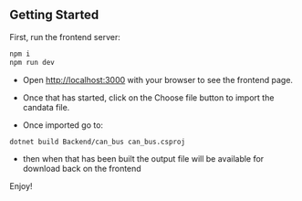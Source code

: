 
## Getting Started

First, run the frontend server:

```bash
npm i 
npm run dev
```

- Open [http://localhost:3000](http://localhost:3000) with your browser to see the frontend page.

- Once that has started, click on the Choose file button to import the candata file. 

- Once imported go to: 

```bash
dotnet build Backend/can_bus can_bus.csproj 
```
- then when that has been built the output file will be available for download back on the frontend 

Enjoy!


